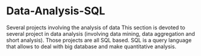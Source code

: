 # Data-Analysis-SQL
Several projects involving the analysis of data This section is devoted to several project in data analysis (involving data mining, data aggregation and short analysis). Those projects are all SQL based. SQL is a query language that allows to deal with big database and make quantitative analysis.
